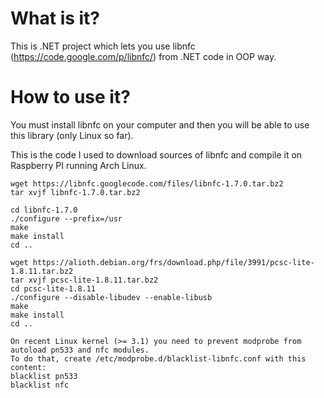 # What is it?
This is .NET project which lets you use libnfc (https://code.google.com/p/libnfc/) from .NET code in OOP way.

# How to use it?
You must install libnfc on your computer and then you will be able to use this library (only Linux so far).

This is the code I used to download sources of libnfc and compile it on Raspberry PI running Arch Linux.

	wget https://libnfc.googlecode.com/files/libnfc-1.7.0.tar.bz2
	tar xvjf libnfc-1.7.0.tar.bz2

	cd libnfc-1.7.0
	./configure --prefix=/usr
	make
	make install
	cd ..

	wget https://alioth.debian.org/frs/download.php/file/3991/pcsc-lite-1.8.11.tar.bz2
	tar xvjf pcsc-lite-1.8.11.tar.bz2
	cd pcsc-lite-1.8.11
	./configure --disable-libudev --enable-libusb
	make
	make install
	cd ..

	On recent Linux kernel (>= 3.1) you need to prevent modprobe from autoload pn533 and nfc modules.
	To do that, create /etc/modprobe.d/blacklist-libnfc.conf with this content:
	blacklist pn533
	blacklist nfc
